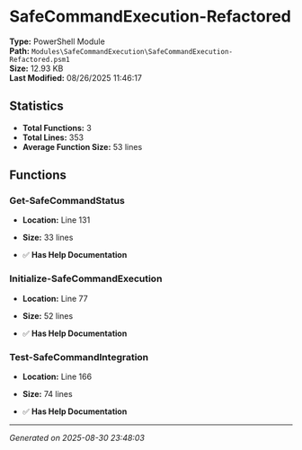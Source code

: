# SafeCommandExecution-Refactored

**Type:** PowerShell Module  
**Path:** `Modules\SafeCommandExecution\SafeCommandExecution-Refactored.psm1`  
**Size:** 12.93 KB  
**Last Modified:** 08/26/2025 11:46:17  

## Statistics

- **Total Functions:** 3
- **Total Lines:** 353
- **Average Function Size:** 53 lines

## Functions


### Get-SafeCommandStatus

- **Location:** Line 131
- **Size:** 33 lines

- ✅ **Has Help Documentation** 
### Initialize-SafeCommandExecution

- **Location:** Line 77
- **Size:** 52 lines

- ✅ **Has Help Documentation** 
### Test-SafeCommandIntegration

- **Location:** Line 166
- **Size:** 74 lines

- ✅ **Has Help Documentation**

---
*Generated on 2025-08-30 23:48:03*
